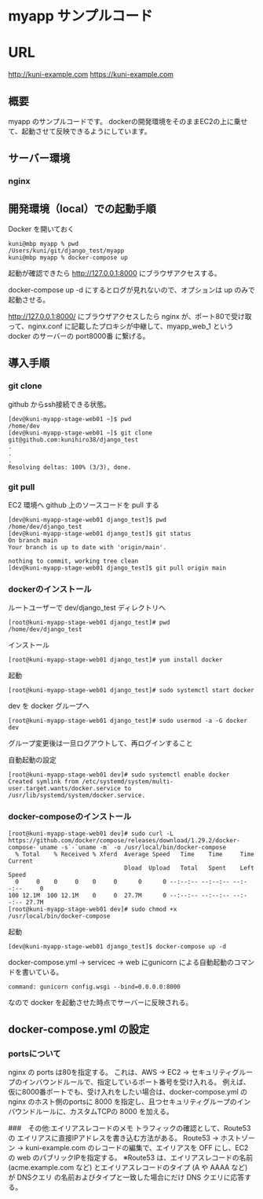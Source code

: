 # myapp サンプルコード
# URL
http://kuni-example.com
https://kuni-example.com

## 概要
myapp のサンプルコードです。
dockerの開発環境をそのままEC2の上に乗せて、起動させて反映できるようにしています。

## サーバー環境
###  nginx


## 開発環境（local）での起動手順
Docker を開いておく
```
kuni@mbp myapp % pwd   
/Users/kuni/git/django_test/myapp
kuni@mbp myapp % docker-compose up
```
起動が確認できたら http://127.0.0.1:8000 にブラウザアクセスする。

docker-compose up -d にするとログが見れないので、オプションは up のみで起動させる。

http://127.0.0.1:8000/ にブラウザアクセスしたら nginx が、ポート80で受け取って、nginx.conf に記載したプロキシが中継して、myapp_web_1 という docker のサーバーの port8000番 に繋げる。


## 導入手順
### git clone
github からssh接続できる状態。
```
[dev@kuni-myapp-stage-web01 ~]$ pwd
/home/dev
[dev@kuni-myapp-stage-web01 ~]$ git clone git@github.com:kunihiro38/django_test
.
.
.
Resolving deltas: 100% (3/3), done.
```
### git pull
EC2 環境へ github 上のソースコードを pull する
```
[dev@kuni-myapp-stage-web01 django_test]$ pwd
/home/dev/django_test
[dev@kuni-myapp-stage-web01 django_test]$ git status
On branch main
Your branch is up to date with 'origin/main'.

nothing to commit, working tree clean
[dev@kuni-myapp-stage-web01 django_test]$ git pull origin main
```


### dockerのインストール
ルートユーザーで dev/django_test ディレクトリへ
```
[root@kuni-myapp-stage-web01 django_test]# pwd
/home/dev/django_test
```
インストール
```
[root@kuni-myapp-stage-web01 django_test]# yum install docker
```
起動
```
[root@kuni-myapp-stage-web01 django_test]# sudo systemctl start docker
```
dev を docker グループへ
```
[root@kuni-myapp-stage-web01 django_test]# sudo usermod -a -G docker dev
```
グループ変更後は一旦ログアウトして、再ログインすること

自動起動の設定
```
[root@kuni-myapp-stage-web01 dev]# sudo systemctl enable docker
Created symlink from /etc/systemd/system/multi-user.target.wants/docker.service to /usr/lib/systemd/system/docker.service.
```
### docker-composeのインストール
```
[root@kuni-myapp-stage-web01 dev]# sudo curl -L https://github.com/docker/compose/releases/download/1.29.2/docker-compose-`uname -s`-`uname -m` -o /usr/local/bin/docker-compose
  % Total    % Received % Xferd  Average Speed   Time    Time     Time  Current
                                 Dload  Upload   Total   Spent    Left  Speed
  0     0    0     0    0     0      0      0 --:--:-- --:--:-- --:--:--     0
100 12.1M  100 12.1M    0     0  27.7M      0 --:--:-- --:--:-- --:--:-- 27.7M
[root@kuni-myapp-stage-web01 dev]# sudo chmod +x /usr/local/bin/docker-compose
```
起動
```
[dev@kuni-myapp-stage-web01 django_test]$ docker-compose up -d
```
docker-compose.yml -> servicec -> web にgunicorn による自動起動のコマンドを書いている。
```
command: gunicorn config.wsgi --bind=0.0.0.0:8000
```
なので docker を起動させた時点でサーバーに反映される。


## docker-compose.yml の設定
### portsについて
nginx の ports は80を指定する。
これは、AWS -> EC2 -> セキュリティグループのインバウンドルールで、指定しているポート番号を受け入れる。
例えば、仮に8000番ポートでも、受け入れをしたい場合は、docker-compose.yml の nginx のホスト側のportsに 8000 を指定し、且つセキュリティグループのインバウンドルールに、カスタムTCPの 8000 を加える。



###　その他:エイリアスレコードのメモ
トラフィックの確認として、Route53 の エイリアスに直接IPアドレスを書き込む方法がある。
Route53 -> ホストゾーン -> kuni-example.com のレコードの編集で、エイリアスを OFF にし、EC2 の web のパブリックIPを指定する。
※Route53 は、エイリアスレコードの名前 (acme.example.com など) とエイリアスレコードのタイプ (A や AAAA など) が DNSクエリ の名前およびタイプと一致した場合にだけ DNS クエリに応答する。
